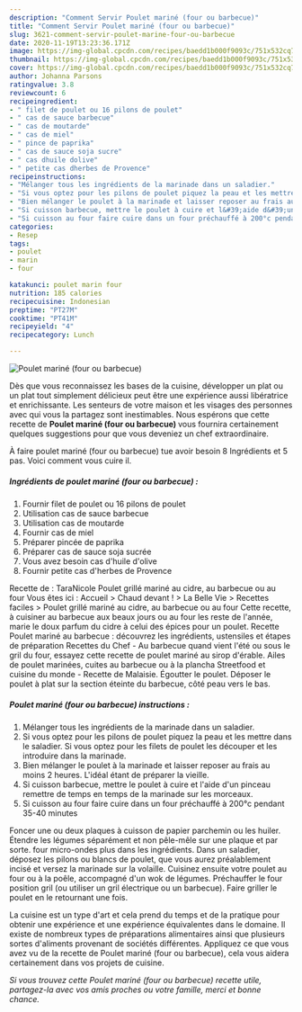 ```yaml
---
description: "Comment Servir Poulet mariné (four ou barbecue)"
title: "Comment Servir Poulet mariné (four ou barbecue)"
slug: 3621-comment-servir-poulet-marine-four-ou-barbecue
date: 2020-11-19T13:23:36.171Z
image: https://img-global.cpcdn.com/recipes/baedd1b000f9093c/751x532cq70/poulet-marine-four-ou-barbecue-photo-principale-de-la-recette.jpg
thumbnail: https://img-global.cpcdn.com/recipes/baedd1b000f9093c/751x532cq70/poulet-marine-four-ou-barbecue-photo-principale-de-la-recette.jpg
cover: https://img-global.cpcdn.com/recipes/baedd1b000f9093c/751x532cq70/poulet-marine-four-ou-barbecue-photo-principale-de-la-recette.jpg
author: Johanna Parsons
ratingvalue: 3.8
reviewcount: 6
recipeingredient:
- " filet de poulet ou 16 pilons de poulet"
- " cas de sauce barbecue"
- " cas de moutarde"
- " cas de miel"
- " pince de paprika"
- " cas de sauce soja sucre"
- " cas dhuile dolive"
- " petite cas dherbes de Provence"
recipeinstructions:
- "Mélanger tous les ingrédients de la marinade dans un saladier."
- "Si vous optez pour les pilons de poulet piquez la peau et les mettre dans le saladier. Si vous optez pour les filets de poulet les découper et les introduire dans la marinade."
- "Bien mélanger le poulet à la marinade et laisser reposer au frais au moins 2 heures. L&#39;idéal étant de préparer la vieille."
- "Si cuisson barbecue, mettre le poulet à cuire et l&#39;aide d&#39;un pinceau remettre de temps en temps de la marinade sur les morceaux."
- "Si cuisson au four faire cuire dans un four préchauffé à 200°c pendant 35-40 minutes"
categories:
- Resep
tags:
- poulet
- marin
- four

katakunci: poulet marin four 
nutrition: 185 calories
recipecuisine: Indonesian
preptime: "PT27M"
cooktime: "PT41M"
recipeyield: "4"
recipecategory: Lunch

---
```



![Poulet mariné (four ou barbecue)](https://img-global.cpcdn.com/recipes/baedd1b000f9093c/751x532cq70/poulet-marine-four-ou-barbecue-photo-principale-de-la-recette.jpg)

Dès que vous reconnaissez les bases de la cuisine, développer un plat ou un plat tout simplement délicieux peut être une expérience aussi libératrice et enrichissante. Les senteurs de votre maison et les visages des personnes avec qui vous la partagez sont inestimables. Nous espérons que cette recette de <strong> Poulet mariné (four ou barbecue) </strong> vous fournira certainement quelques suggestions pour que vous deveniez un chef extraordinaire.

<!--inarticleads1-->

À faire poulet mariné (four ou barbecue) tue avoir besoin 8 Ingrédients et 5 pas. Voici comment vous cuire il.

##### Ingrédients de poulet mariné (four ou barbecue) :

1. Fournir  filet de poulet ou 16 pilons de poulet
1. Utilisation  cas de sauce barbecue
1. Utilisation  cas de moutarde
1. Fournir  cas de miel
1. Préparer  pincée de paprika
1. Préparer  cas de sauce soja sucrée
1. Vous avez besoin  cas d&#39;huile d&#39;olive
1. Fournir  petite cas d&#39;herbes de Provence


Recette de : TaraNicole Poulet grillé mariné au cidre, au barbecue ou au four Vous êtes ici : Accueil &gt; Chaud devant ! &gt; La Belle Vie &gt; Recettes faciles &gt; Poulet grillé mariné au cidre, au barbecue ou au four Cette recette, à cuisiner au barbecue aux beaux jours ou au four les reste de l&#39;année, marie le doux parfum du cidre à celui des épices pour un poulet. Recette Poulet mariné au barbecue : découvrez les ingrédients, ustensiles et étapes de préparation Recettes du Chef - Au barbecue quand vient l&#39;été ou sous le gril du four, essayez cette recette de poulet mariné au sirop d&#39;érable. Ailes de poulet marinées, cuites au barbecue ou à la plancha Streetfood et cuisine du monde - Recette de Malaisie. Égoutter le poulet. Déposer le poulet à plat sur la section éteinte du barbecue, côté peau vers le bas. 

<!--inarticleads2-->

##### Poulet mariné (four ou barbecue) instructions :

1. Mélanger tous les ingrédients de la marinade dans un saladier.
1. Si vous optez pour les pilons de poulet piquez la peau et les mettre dans le saladier. Si vous optez pour les filets de poulet les découper et les introduire dans la marinade.
1. Bien mélanger le poulet à la marinade et laisser reposer au frais au moins 2 heures. L&#39;idéal étant de préparer la vieille.
1. Si cuisson barbecue, mettre le poulet à cuire et l&#39;aide d&#39;un pinceau remettre de temps en temps de la marinade sur les morceaux.
1. Si cuisson au four faire cuire dans un four préchauffé à 200°c pendant 35-40 minutes


Foncer une ou deux plaques à cuisson de papier parchemin ou les huiler. Étendre les légumes séparément et non pêle-mêle sur une plaque et par sorte. four micro-ondes plus dans les ingrédients. Dans un saladier, déposez les pilons ou blancs de poulet, que vous aurez préalablement incisé et versez la marinade sur la volaille. Cuisinez ensuite votre poulet au four ou à la poêle, accompagné d&#39;un wok de légumes. Préchauffer le four position gril (ou utiliser un gril électrique ou un barbecue). Faire griller le poulet en le retournant une fois. 

<!--inarticleads1-->

<p>
La cuisine est un type d'art et cela prend du temps et de la pratique pour obtenir une expérience et une expérience équivalentes dans le domaine. Il existe de nombreux types de préparations alimentaires ainsi que plusieurs sortes d'aliments provenant de sociétés différentes. Appliquez ce que vous avez vu de la recette de Poulet mariné (four ou barbecue), cela vous aidera certainement dans vos projets de cuisine.
</p>

<p>
<i>Si vous trouvez cette Poulet mariné (four ou barbecue) recette utile, partagez-la avec vos amis proches ou votre famille, merci et bonne chance.</i>
</p>

